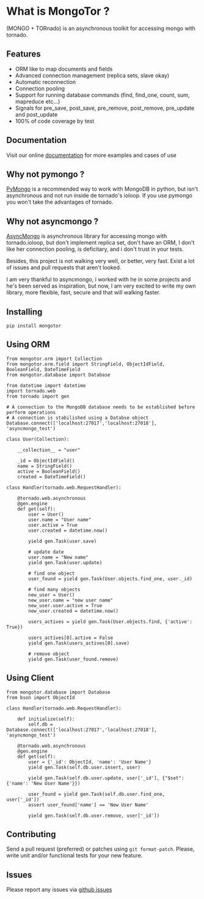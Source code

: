 # What is MongoTor ?

(MONGO + TORnado) is an asynchronous toolkit for accessing mongo with tornado.

## Features

* ORM like to map documents and fields
* Advanced connection management (replica sets, slave okay)
* Automatic reconnection
* Connection pooling
* Support for running database commands (find, find_one, count, sum, mapreduce etc...)
* Signals for pre_save, post_save, pre_remove, post_remove, pre_update and post_update
* 100% of code coverage by test

## Documentation

Visit our online [documentation](http://mongotor.readthedocs.org/) for more examples and cases of use

## Why not pymongo ?

[PyMongo](http://api.mongodb.org/python/current/) is a recommended way to work with MongoDB in python, but isn't asynchronous and not run inside de tornado's ioloop. If you use pymongo you won't take the advantages of tornado.

## Why not asyncmongo ?

[AsyncMongo](https://github.com/bitly/asyncmongo) is asynchronous library for accessing mongo with tornado.ioloop, but don't implement replica set, don't have an ORM, I don't like her connection pooling, is deficitary, and i don't trust in your tests. 

Besides, this project is not walking very well, or better, very fast. Exist a lot of issues and pull requests that aren't looked.

I am very thankful to asyncmongo, i worked with he in some projects and he's been served as inspiration, but now, I am very excited to write my own library, more flexible, fast, secure and that will walking faster.

## Installing

    pip install mongotor

## Using ORM

    from mongotor.orm import Collection
    from mongotor.orm.field import StringField, ObjectIdField, BooleanField, DateTimeField
    from mongotor.database import Database

    from datetime import datetime
    import tornado.web
    from tornado import gen

    # A connection to the MongoDB database needs to be established before perform operations
    # A connection is stabilished using a Databse object
    Database.connect(['localhost:27017','localhost:27018'], 'asyncmongo_test')
    
    class User(Collection):

        __collection__ = "user"

        _id = ObjectIdField()
        name = StringField()
        active = BooleanField()
        created = DateTimeField()

    class Handler(tornado.web.RequestHandler):

        @tornado.web.asynchronous
        @gen.engine
        def get(self):
            user = User()
            user.name = "User name"
            user.active = True
            user.created = datetime.now()

            yield gen.Task(user.save)

            # update date
            user.name = "New name"
            yield gen.Task(user.update)

            # find one object
            user_found = yield gen.Task(User.objects.find_one, user._id)

            # find many objects
            new_user = User()
            new_user.name = "new user name"
            new_user.user.active = True
            new_user.created = datetime.now()

            users_actives = yield gen.Task(User.objects.find, {'active': True})

            users_actives[0].active = False
            yield gen.Task(users_actives[0].save)

            # remove object
            yield gen.Task(user_found.remove)

## Using Client

    from mongotor.database import Database
    from bson import ObjectId

    class Handler(tornado.web.RequestHandler):

        def initialize(self):
            self.db = Database.connect(['localhost:27017','localhost:27018'], 'asyncmongo_test')

        @tornado.web.asynchronous
        @gen.engine
        def get(self):
            user = {'_id': ObjectId, 'name': 'User Name'}
            yield gen.Task(self.db.user.insert, user)
            
            yield gen.Task(self.db.user.update, user['_id'], {"$set": {'name': 'New User Name'}})

            user_found = yield gen.Task(self.db.user.find_one, user['_id'])
            assert user_found['name'] == 'New User Name'

            yield gen.Task(self.db.user.remove, user['_id'])

## Contributing

Send a pull request (preferred) or patches using ``git format-patch``. Please, write unit and/or functional tests for your new feature.

## Issues

Please report any issues via [github issues](https://github.com/marcelnicolay/mongotor/issues)